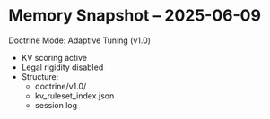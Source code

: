 # Memory Snapshot – 2025-06-09

Doctrine Mode: Adaptive Tuning (v1.0)
- KV scoring active
- Legal rigidity disabled
- Structure:
  - doctrine/v1.0/
  - kv_ruleset_index.json
  - session log